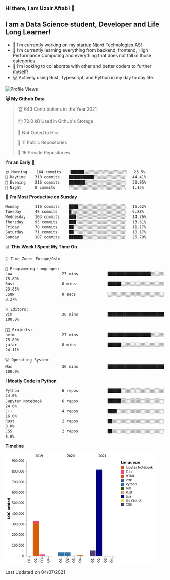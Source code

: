 ### Hi there, I am Uzair Aftab! 👋

## I am a Data Science student, Developer and Life Long Learner!
- 🔭 I’m currently working on my startup Njord Technologies AS!
- 🌱 I’m currently learning everything from backend, frontend, High Performance Computing and everything that does not fall in those categories.
- 👯 I’m looking to collaborate with other and better coders to further myself!
- 💻 Actively using Rust, Typescript, and Python in my day to day life.
<!--START_SECTION:waka-->
![Profile Views](http://img.shields.io/badge/Profile%20Views-41-blue)

**🐱 My Github Data** 

> 🏆 643 Contributions in the Year 2021
 > 
> 📦 72.8 kB Used in Github's Storage 
 > 
> 🚫 Not Opted to Hire
 > 
> 📜 11 Public Repositories 
 > 
> 🔑 16 Private Repositories  
 > 
**I'm an Early 🐤** 

```text
🌞 Morning    164 commits    ██████░░░░░░░░░░░░░░░░░░░   23.5% 
🌆 Daytime    310 commits    ███████████░░░░░░░░░░░░░░   44.41% 
🌃 Evening    216 commits    ███████░░░░░░░░░░░░░░░░░░   30.95% 
🌙 Night      8 commits      ░░░░░░░░░░░░░░░░░░░░░░░░░   1.15%

```
📅 **I'm Most Productive on Sunday** 

```text
Monday       116 commits    ████░░░░░░░░░░░░░░░░░░░░░   16.62% 
Tuesday      48 commits     █░░░░░░░░░░░░░░░░░░░░░░░░   6.88% 
Wednesday    103 commits    ███░░░░░░░░░░░░░░░░░░░░░░   14.76% 
Thursday     95 commits     ███░░░░░░░░░░░░░░░░░░░░░░   13.61% 
Friday       78 commits     ██░░░░░░░░░░░░░░░░░░░░░░░   11.17% 
Saturday     71 commits     ██░░░░░░░░░░░░░░░░░░░░░░░   10.17% 
Sunday       187 commits    ██████░░░░░░░░░░░░░░░░░░░   26.79%

```


📊 **This Week I Spent My Time On** 

```text
⌚︎ Time Zone: Europe/Oslo

💬 Programming Languages: 
Lua                      27 mins             ███████████████████░░░░░░   75.89% 
Rust                     8 mins              ██████░░░░░░░░░░░░░░░░░░░   23.83% 
JSON                     0 secs              ░░░░░░░░░░░░░░░░░░░░░░░░░   0.27%

🔥 Editors: 
Vim                      36 mins             █████████████████████████   100.0%

🐱‍💻 Projects: 
nvim                     27 mins             ███████████████████░░░░░░   75.89% 
jafar                    8 mins              ██████░░░░░░░░░░░░░░░░░░░   24.11%

💻 Operating System: 
Mac                      36 mins             █████████████████████████   100.0%

```

**I Mostly Code in Python** 

```text
Python                   6 repos             ██████░░░░░░░░░░░░░░░░░░░   24.0% 
Jupyter Notebook         6 repos             ██████░░░░░░░░░░░░░░░░░░░   24.0% 
C++                      4 repos             ████░░░░░░░░░░░░░░░░░░░░░   16.0% 
Rust                     2 repos             ██░░░░░░░░░░░░░░░░░░░░░░░   8.0% 
CSS                      2 repos             ██░░░░░░░░░░░░░░░░░░░░░░░   8.0%

```


**Timeline**

![Chart not found](https://raw.githubusercontent.com/Uzaaft/Uzaaft/master/charts/bar_graph.png) 


 Last Updated on 04/07/2021
<!--END_SECTION:waka-->
